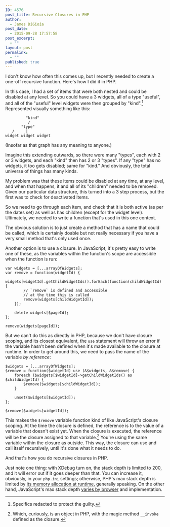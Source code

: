 ```yaml
---
ID: 4576
post_title: Recursive Closures in PHP
author:
  - James DiGioia
post_date:
  - 2015-09-28 17:57:58
post_excerpt:
  - ""
layout: post
permalink:
  - ""
published: true
---
```

I don't know how often this comes up, but I recently needed to create a one-off recursive function. Here's how I did it in PHP.

In this case, I had a set of items that were both nested and could be disabled at any level. So you could have a 3 widgets, all of a type "useful", and all of the "useful" level widgets were then grouped by "kind".[^1] Represented visually something like this:

             "kind"
              /
           "type"
       /     |     
    widget widget widget
    

(Insofar as that graph has any meaning to anyone.)

Imagine this extending outwards, so there were many "types", each with 2 or 3 widgets, and each "kind" then has 2 or 3 "types". If any "type" has no widgets, it too gets disabled; same for "kind." And obviously, the total universe of things has many kinds.

My problem was that these items could be disabled at any time, at any level, and when that happens, it and all of its "children" needed to be removed. Given our particular data structure, this turned into a 3 step process, but the first was to check for deactivated items.

So we need to go through each item, and check that it is both active (as per the dates set) as well as has children (except for the widget level). Ultimately, we needed to write a function that's used in this one context.

The obvious solution is to just create a method that has a name that could be called, which is certainly doable but not really necessary if you have a very small method that's only used once.

Another option is to use a closure. In JavaScript, it's pretty easy to write one of these, as the variables within the function's scope are accessible when the function is run:

    var widgets = [...arrayOfWidgets];
    var remove = function(widgetId) {
        widgets[widgetId].getChildWidgetIds().forEach(function(childWidgetId) {
            // `remove` is defined and accessible
            // at the time this is called
            remove(widgets[childWidgetId]);
        });
    
        delete widgets[$pageId];
    };
    
    remove(widgets[pageId]);
    

But we can't do this as directly in PHP, because we don't have closure scoping, and its closest equivalent, the `use` statement will throw an error if the variable hasn't been defined when it's made available to the closure at runtime. In order to get around this, we need to pass the name of the variable *by reference*:

    $widgets = [...arrayOfWidgets];
    $remove = function($widgetId) use (&$widgets, &$remove) {
        foreach ($widgets[$widgetId]->getChildWidgetIds() as $childWidgetId) {
            $remove($widgets[$childWidgetId]);
        }
    
        unset($widgets[$widgetId]);
    };
    
    $remove($widgets[widgetId]);
    

This makes the `$remove` variable function kind of like JavaScript's closure scoping. At the time the closure is defined, the reference is to the value of a variable that doesn't exist yet. When the closure is executed, the reference will be the closure assigned to that variable.[^2] You're using the same variable within the closure as outside. This way, the closure can use and call itself recursively, until it's done what it needs to do.

And that's how you do recursive closures in PHP.

Just note one thing: with XDebug turn on, the stack depth is limited to 200, and it will error out if it goes deeper than that. You can increase it, obviously, in your `php.ini` settings; otherwise, PHP's max stack depth is limited by [its memory allocation at runtime][1], generally speaking. On the other hand, JavaScript's max stack depth [varies by browser][2] and implementation.

[^1]:    
    Specifics redacted to protect the guilty.

[^2]:    
    Which, curiously, is an object in PHP, with the magic method `__invoke` defined as the closure.

 [1]: http://stackoverflow.com/questions/7327393/why-does-an-infinitely-recursive-function-in-php-cause-a-segfault
 [2]: http://stackoverflow.com/questions/7826992/browser-javascript-stack-size-limit